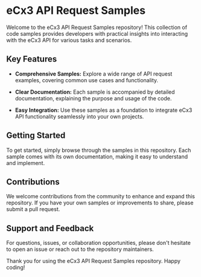 # eCx3 API Request Samples

Welcome to the eCx3 API Request Samples repository! This collection of code samples provides developers with practical insights into interacting with the eCx3 API for various tasks and scenarios.

## Key Features

- **Comprehensive Samples:** Explore a wide range of API request examples, covering common use cases and functionality.
  
- **Clear Documentation:** Each sample is accompanied by detailed documentation, explaining the purpose and usage of the code.

- **Easy Integration:** Use these samples as a foundation to integrate eCx3 API functionality seamlessly into your own projects.

## Getting Started

To get started, simply browse through the samples in this repository. Each sample comes with its own documentation, making it easy to understand and implement.

## Contributions

We welcome contributions from the community to enhance and expand this repository. If you have your own samples or improvements to share, please submit a pull request.

## Support and Feedback

For questions, issues, or collaboration opportunities, please don't hesitate to open an issue or reach out to the repository maintainers.

Thank you for using the eCx3 API Request Samples repository. Happy coding!
